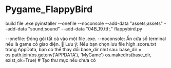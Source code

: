 # Pygame_FlappyBird
build file .exe
pyinstaller --onefile --noconsole --add-data "assets;assets" --add-data "sound;sound" --add-data "04B_19.ttf;." flappybird.py

--onefile: Đóng gói tất cả vào một file .exe.
--noconsole: Ẩn cửa sổ terminal nếu là game có giao diện.
📌 Lưu ý: Nếu bạn chọn lưu file high_score.txt trong AppData, bạn có thể thay đổi base_dir như sau:
base_dir = os.path.join(os.getenv('APPDATA'), 'MyGame')
os.makedirs(base_dir, exist_ok=True)  # Tạo thư mục nếu chưa có
